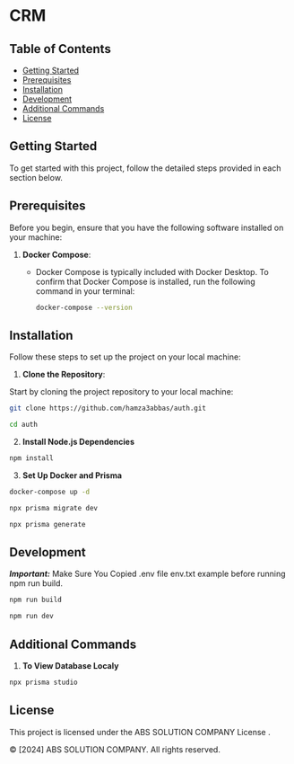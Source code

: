 # CRM

## Table of Contents

- [Getting Started](#getting-started)
- [Prerequisites](#prerequisites)
- [Installation](#installation)
- [Development](#development)
- [Additional Commands](#additional-commands)
- [License](#license)

## Getting Started

To get started with this project, follow the detailed steps provided in each section below.

## Prerequisites

Before you begin, ensure that you have the following software installed on your machine:

1. **Docker Compose**:
   - Docker Compose is typically included with Docker Desktop. To confirm that Docker Compose is installed, run the following command in your terminal:
   
     ```bash
     docker-compose --version
     ```

## Installation

Follow these steps to set up the project on your local machine:

1. **Clone the Repository**:

Start by cloning the project repository to your local machine:

```bash
git clone https://github.com/hamza3abbas/auth.git
```
```bash
cd auth
```
2. **Install Node.js Dependencies**

```bash
npm install
```
3. **Set Up Docker and Prisma**
```bash
docker-compose up -d
```
```bash
npx prisma migrate dev
```
```bash
npx prisma generate
```

## Development 
**_Important:_** Make Sure You Copied .env file env.txt example before running npm run build.
```bash
npm run build
```
```bash
npm run dev
```

## Additional Commands
1. **To View Database Localy**
```bash
npx prisma studio
```
## License

This project is licensed under the ABS SOLUTION COMPANY License .

© [2024] ABS SOLUTION COMPANY. All rights reserved.